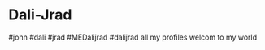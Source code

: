 # Dali-Jrad
#john #dali #jrad #MEDalijrad #dalijrad  all my profiles welcom to my world
<!DOCTYPE html>
<html lang="en">
<head>
    <meta charset="UTF-8">
    <meta name="viewport" content="width=device-width, initial-scale=1.0">
    <title>Profile Card</title>
    <style>
        @import url('https://fonts.googleapis.com/css2?family=Poppins:wght@300;400;700&display=swap');
        
        body {
            margin: 0;
            display: flex;
            justify-content: center;
            align-items: center;
            height: 100vh;
            overflow: hidden;
        }
        .video-bg {
            position: absolute;
            top: 0;
            left: 0;
            width: 100%;
            height: 100%;
            object-fit: cover;
            z-index: -1;
        }
        .profile-card {
            position: relative;
            text-align: center;
            color: white;
            background: rgba(0, 0, 0, 0.5);
            padding: 20px;
            border-radius: 10px;
            box-shadow: 0 0 10px rgba(255, 0, 255, 0.5);
        }
        .profile-pic {
            width: 120px;
            height: 120px;
            border-radius: 50%;
            border: 3px solid white;
            object-fit: cover;
        }
        .username {
            font-family: 'Poppins', sans-serif;
            font-size: 2rem;
            font-weight: 700;
            color: #ff00ff;
            text-shadow: 0 0 10px #ff00ff, 0 0 20px #ff00ff;
        }
        .social-icons {
            font-size: 24px;
            margin-top: 10px;
        }
        .social-icons a {
            color: white;
            text-decoration: none;
            margin: 0 10px;
        }
    </style>
</head>
<body>
    <video autoplay muted loop class="video-bg">
        <source src="c:\Users\Mega-Pc\Videos\NVIDIA\RUST\RUST 2025.02.18 - 17.36.25.01.mp4" type="video/mp4">
        Your browser does not support the video tag.
    </video>
    <div class="profile-card">
        <img src="c:\Users\Mega-Pc\Pictures\Jon_snow.0.1536999998.webp" alt="Profile Picture" class="profile-pic">
        <h2 class="username">alijrad04</h2>
        <p>J O H N ???</p>
        <div class="social-icons">
            <a href="https://discord.com/users/581885937454153761" target="_blank">🌐</a>
            <a href="https://instagram.com/jradmedali" target="_blank">📸</a>
            <a href="https://www.facebook.com/medali.jrad.35/" target="_blank">📘</a>
        </div>
    </div>
</body>
</html>
